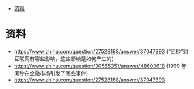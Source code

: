 
<!-- TOC -->

- [资料](#资料)

<!-- /TOC -->



# 资料

* https://www.zhihu.com/question/27528168/answer/37047393 (“闰秒”对互联网有哪些影响，这些影响是如何产生的)
* https://www.zhihu.com/question/30565351/answer/48600618 (1999 年闰秒在金融市场引发了哪些事件)
* https://www.zhihu.com/question/27528168/answer/37047393